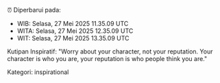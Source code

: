 ⏰ Diperbarui pada:
- WIB: Selasa, 27 Mei 2025 11.35.09 UTC
- WITA: Selasa, 27 Mei 2025 12.35.09 UTC
- WIT: Selasa, 27 Mei 2025 13.35.09 UTC

Kutipan Inspiratif:
"Worry about your character, not your reputation. Your character is who you are, your reputation is who people think you are."


Kategori: inspirational

